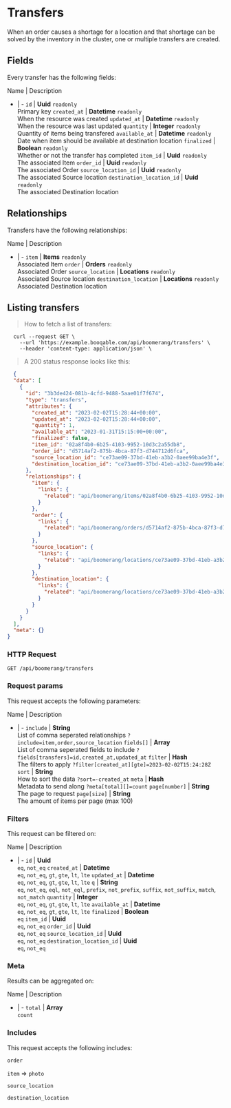 # Transfers

When an order causes a shortage for a location and that shortage can be solved by the inventory in the cluster, one or multiple transfers are created.

## Fields
Every transfer has the following fields:

Name | Description
- | -
`id` | **Uuid** `readonly`<br>Primary key
`created_at` | **Datetime** `readonly`<br>When the resource was created
`updated_at` | **Datetime** `readonly`<br>When the resource was last updated
`quantity` | **Integer** `readonly`<br>Quantity of items being transfered
`available_at` | **Datetime** `readonly`<br>Date when item should be available at destination location
`finalized` | **Boolean** `readonly`<br>Whether or not the transfer has completed
`item_id` | **Uuid** `readonly`<br>The associated Item
`order_id` | **Uuid** `readonly`<br>The associated Order
`source_location_id` | **Uuid** `readonly`<br>The associated Source location
`destination_location_id` | **Uuid** `readonly`<br>The associated Destination location


## Relationships
Transfers have the following relationships:

Name | Description
- | -
`item` | **Items** `readonly`<br>Associated Item
`order` | **Orders** `readonly`<br>Associated Order
`source_location` | **Locations** `readonly`<br>Associated Source location
`destination_location` | **Locations** `readonly`<br>Associated Destination location


## Listing transfers



> How to fetch a list of transfers:

```shell
  curl --request GET \
    --url 'https://example.booqable.com/api/boomerang/transfers' \
    --header 'content-type: application/json' \
```

> A 200 status response looks like this:

```json
  {
  "data": [
    {
      "id": "3b3de424-081b-4cfd-9488-5aae01f7f674",
      "type": "transfers",
      "attributes": {
        "created_at": "2023-02-02T15:28:44+00:00",
        "updated_at": "2023-02-02T15:28:44+00:00",
        "quantity": 1,
        "available_at": "2023-01-31T15:15:00+00:00",
        "finalized": false,
        "item_id": "02a8f4b0-6b25-4103-9952-10d3c2a55db8",
        "order_id": "d5714af2-875b-4bca-87f3-d744712d6fca",
        "source_location_id": "ce73ae09-37bd-41eb-a3b2-0aee99ba4e3f",
        "destination_location_id": "ce73ae09-37bd-41eb-a3b2-0aee99ba4e3f"
      },
      "relationships": {
        "item": {
          "links": {
            "related": "api/boomerang/items/02a8f4b0-6b25-4103-9952-10d3c2a55db8"
          }
        },
        "order": {
          "links": {
            "related": "api/boomerang/orders/d5714af2-875b-4bca-87f3-d744712d6fca"
          }
        },
        "source_location": {
          "links": {
            "related": "api/boomerang/locations/ce73ae09-37bd-41eb-a3b2-0aee99ba4e3f"
          }
        },
        "destination_location": {
          "links": {
            "related": "api/boomerang/locations/ce73ae09-37bd-41eb-a3b2-0aee99ba4e3f"
          }
        }
      }
    }
  ],
  "meta": {}
}
```

### HTTP Request

`GET /api/boomerang/transfers`

### Request params

This request accepts the following parameters:

Name | Description
- | -
`include` | **String** <br>List of comma seperated relationships `?include=item,order,source_location`
`fields[]` | **Array** <br>List of comma seperated fields to include `?fields[transfers]=id,created_at,updated_at`
`filter` | **Hash** <br>The filters to apply `?filter[created_at][gte]=2023-02-02T15:24:28Z`
`sort` | **String** <br>How to sort the data `?sort=-created_at`
`meta` | **Hash** <br>Metadata to send along `?meta[total][]=count`
`page[number]` | **String** <br>The page to request
`page[size]` | **String** <br>The amount of items per page (max 100)


### Filters

This request can be filtered on:

Name | Description
- | -
`id` | **Uuid** <br>`eq`, `not_eq`
`created_at` | **Datetime** <br>`eq`, `not_eq`, `gt`, `gte`, `lt`, `lte`
`updated_at` | **Datetime** <br>`eq`, `not_eq`, `gt`, `gte`, `lt`, `lte`
`q` | **String** <br>`eq`, `not_eq`, `eql`, `not_eql`, `prefix`, `not_prefix`, `suffix`, `not_suffix`, `match`, `not_match`
`quantity` | **Integer** <br>`eq`, `not_eq`, `gt`, `gte`, `lt`, `lte`
`available_at` | **Datetime** <br>`eq`, `not_eq`, `gt`, `gte`, `lt`, `lte`
`finalized` | **Boolean** <br>`eq`
`item_id` | **Uuid** <br>`eq`, `not_eq`
`order_id` | **Uuid** <br>`eq`, `not_eq`
`source_location_id` | **Uuid** <br>`eq`, `not_eq`
`destination_location_id` | **Uuid** <br>`eq`, `not_eq`


### Meta

Results can be aggregated on:

Name | Description
- | -
`total` | **Array** <br>`count`


### Includes

This request accepts the following includes:

`order`


`item` => 
`photo`




`source_location`


`destination_location`






